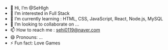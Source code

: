 - 👋 Hi, I’m @SeHIgh
- 👀 I’m interested in Full Stack 
- 🌱 I’m currently learning : HTML, CSS, JavaScript, React, Node.js, MySQL
- 💞️ I’m looking to collaborate on ...
- 📫 How to reach me : sehi0119@naver.com
- 😄 Pronouns: ...
- ⚡ Fun fact: Love Games

<!---
SeHIgh/SeHIgh is a ✨ special ✨ repository because its `README.md` (this file) appears on your GitHub profile.
You can click the Preview link to take a look at your changes.
--->
